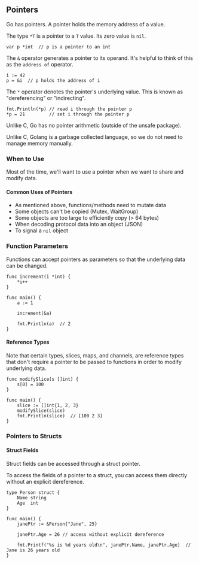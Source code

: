## Pointers

Go has pointers. A pointer holds the memory address of a value.

The type `*T` is a pointer to a `T` value. Its zero value is `nil`.

```aiignore
var p *int  // p is a pointer to an int
```

The `&` operator generates a pointer to its operand. 
It's helpful to think of this as the `address of` operator.

```
i := 42
p = &i  // p holds the address of i
```

The `*` operator denotes the pointer's underlying value. This is known as "dereferencing" or "indirecting".

```
fmt.Println(*p) // read i through the pointer p
*p = 21         // set i through the pointer p
```

Unlike C, Go has no pointer arithmetic (outside of the unsafe package).

Unlike C, Golang is a garbage collected language, so we do not need to manage memory manually.

### When to Use

Most of the time, we'll want to use a pointer when we want to share and modify data.

#### Common Uses of Pointers

* As mentioned above, functions/methods need to mutate data
* Some objects can't be copied (Mutex, WaitGroup)
* Some objects are too large to efficiently copy (> 64 bytes)
* When decoding protocol data into an object (JSON)
* To signal a `nil` object

### Function Parameters

Functions can accept pointers as parameters so that the underlying data can be changed.

```aiignore
func increment(i *int) {
	*i++
}

func main() {
	a := 1

	increment(&a)

	fmt.Println(a)  // 2
}
```
#### Reference Types

Note that certain types, slices, maps, and channels, are reference types that don't require
a pointer to be passed to functions in order to modify underlying data.

```aiignore
func modifySlice(s []int) {
	s[0] = 100
}

func main() {
	slice := []int{1, 2, 3}
	modifySlice(slice)
	fmt.Println(slice)  // [100 2 3]
}
```
### Pointers to Structs

#### Struct Fields

Struct fields can be accessed through a struct pointer.

To access the fields of a pointer to a struct, you can 
access them directly without an explicit dereference.

```aiignore
type Person struct {
	Name string
	Age  int
}

func main() {
	janePtr := &Person{"Jane", 25}

	janePtr.Age = 26 // access without explicit dereference

	fmt.Printf("%s is %d years old\n", janePtr.Name, janePtr.Age)  // Jane is 26 years old
}
```
